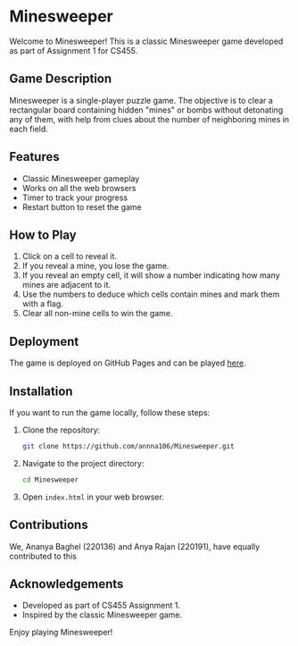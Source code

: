 # Minesweeper

Welcome to Minesweeper! This is a classic Minesweeper game developed as part of Assignment 1 for CS455.

## Game Description

Minesweeper is a single-player puzzle game. The objective is to clear a rectangular board containing hidden "mines" or bombs without detonating any of them, with help from clues about the number of neighboring mines in each field.

## Features

- Classic Minesweeper gameplay
- Works on all the web browsers
- Timer to track your progress
- Restart button to reset the game

## How to Play

1. Click on a cell to reveal it.
2. If you reveal a mine, you lose the game.
3. If you reveal an empty cell, it will show a number indicating how many mines are adjacent to it.
4. Use the numbers to deduce which cells contain mines and mark them with a flag.
5. Clear all non-mine cells to win the game.

## Deployment

The game is deployed on GitHub Pages and can be played [here](https://annna106.github.io/Minesweeper/).

## Installation

If you want to run the game locally, follow these steps:

1. Clone the repository:
    ```sh
    git clone https://github.com/annna106/Minesweeper.git
    ```
2. Navigate to the project directory:
    ```sh
    cd Minesweeper
    ```
3. Open `index.html` in your web browser.

## Contributions

We, Ananya Baghel (220136) and Anya Rajan (220191), have equally contributed to this 

## Acknowledgements

- Developed as part of CS455 Assignment 1.
- Inspired by the classic Minesweeper game.

Enjoy playing Minesweeper!
